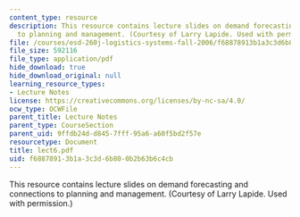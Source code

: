 ```yaml
---
content_type: resource
description: This resource contains lecture slides on demand forecasting and connections
  to planning and management. (Courtesy of Larry Lapide. Used with permission.)
file: /courses/esd-260j-logistics-systems-fall-2006/f68878913b1a3c3d6b800b2b63b6c4cb_lect6.pdf
file_size: 592116
file_type: application/pdf
hide_download: true
hide_download_original: null
learning_resource_types:
- Lecture Notes
license: https://creativecommons.org/licenses/by-nc-sa/4.0/
ocw_type: OCWFile
parent_title: Lecture Notes
parent_type: CourseSection
parent_uid: 9ffdb24d-d845-7fff-95a6-a60f5bd2f57e
resourcetype: Document
title: lect6.pdf
uid: f6887891-3b1a-3c3d-6b80-0b2b63b6c4cb
---
```

This resource contains lecture slides on demand forecasting and connections to planning and management. (Courtesy of Larry Lapide. Used with permission.)